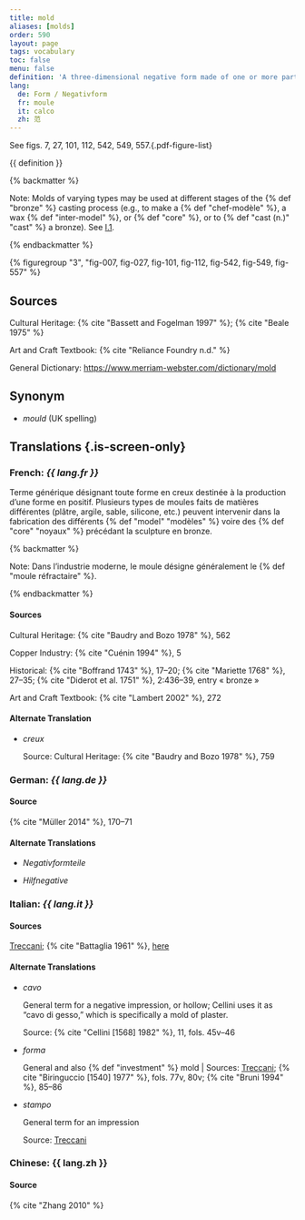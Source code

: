 ```yaml
---
title: mold
aliases: [molds]
order: 590
layout: page
tags: vocabulary
toc: false
menu: false
definition: 'A three-dimensional negative form made of one or more parts that serves as a matrix for the production of a positive by casting or pressing malleable material into it. Molds allow for the production of one or more copies of an original sculpture.'
lang:
  de: Form / Negativform
  fr: moule
  it: calco
  zh: 范
---
```


See figs. 7, 27, 101, 112, 542, 549, 557.{.pdf-figure-list}

{{ definition }}

{% backmatter %}

Note: Molds of varying types may be used at different stages of the {% def "bronze" %} casting process (e.g., to make a {% def "chef-modèle" %}, a wax {% def "inter-model" %}, or {% def "core" %}, or to {% def "cast (n.)" "cast" %} a bronze). See [I.1](/vol-1/1/).

{% endbackmatter %}

{% figuregroup "3", "fig-007, fig-027, fig-101, fig-112, fig-542, fig-549, fig-557" %}

## Sources

Cultural Heritage: {% cite "Bassett and Fogelman 1997" %}; {% cite "Beale 1975" %}

Art and Craft Textbook: {% cite "Reliance Foundry n.d." %}

General Dictionary: <https://www.merriam-webster.com/dictionary/mold>

## Synonym

- *mould* (UK spelling)

## Translations {.is-screen-only}

<div class="accordion">

### **French**: *{{ lang.fr }}*

Terme générique désignant toute forme en creux destinée à la production d’une forme en positif. Plusieurs types de moules faits de matières différentes (plâtre, argile, sable, silicone, etc.) peuvent intervenir dans la fabrication des différents {% def "model" "modèles" %} voire des {% def "core" "noyaux" %} précédant la sculpture en bronze.

{% backmatter %}

Note: Dans l’industrie moderne, le moule désigne généralement le {% def "moule réfractaire" %}.

{% endbackmatter %}

#### Sources

Cultural Heritage: {% cite "Baudry and Bozo 1978" %}, 562

Copper Industry: {% cite "Cuénin 1994" %}, 5

Historical: {% cite "Boffrand 1743" %}, 17–20; {% cite "Mariette 1768" %}, 27–35; {% cite "Diderot et al. 1751" %}, 2:436–39, entry « bronze »

Art and Craft Textbook: {% cite "Lambert 2002" %}, 272

#### Alternate Translation

- *creux*

    Source: Cultural Heritage: {% cite "Baudry and Bozo 1978" %}, 759

### **German**: *{{ lang.de }}*

#### Source

{% cite "Müller 2014" %}, 170–71

#### Alternate Translations

- *Negativformteile*

- *Hilfnegative*

### **Italian**: *{{ lang.it }}*

#### Sources

[Treccani](http://www.treccani.it/vocabolario/calco1/); {% cite "Battaglia 1961" %}, [here](http://www.gdli.it/pdf_viewer/Scripts/pdf.js/web/viewer.asp?file=/PDF/GDLI02/GDLI_02_ocr_534.pdf&parola=calco)

#### Alternate Translations

- *cavo*

    General term for a negative impression, or hollow; Cellini uses it as “cavo di gesso,” which is specifically a mold of plaster.

    Source: {% cite "Cellini [1568] 1982" %}, 11, fols. 45v–46

- *forma*

    General and also {% def "investment" %} mold | Sources: [Treccani](https://www.treccani.it/vocabolario/forma/); {% cite "Biringuccio [1540] 1977" %}, fols. 77v, 80v; {% cite "Bruni 1994" %}, 85–86

- *stampo*

    General term for an impression

    Source: [Treccani](http://www.treccani.it/vocabolario/stampo/)

### **Chinese**: {{ lang.zh }}

#### Source

{% cite "Zhang 2010" %}

</div>
